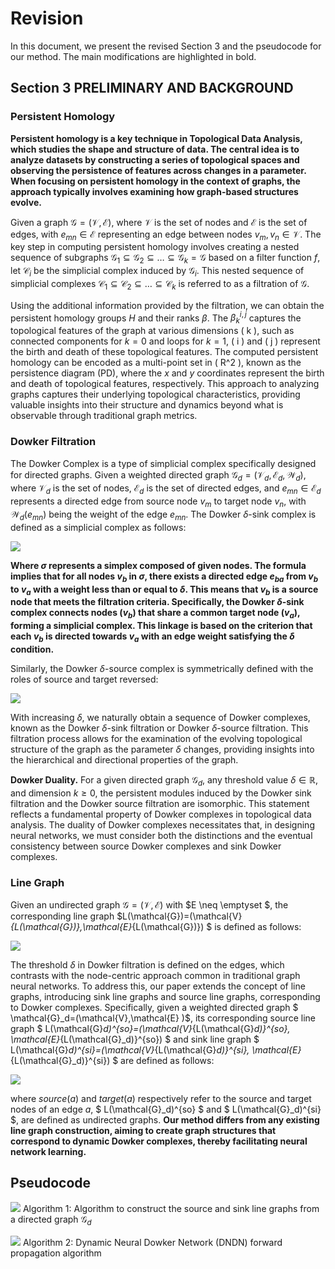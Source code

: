 # Revision

In this document, we present the revised Section 3 and the pseudocode for our method. The main modifications are highlighted in bold.

## Section 3 PRELIMINARY AND BACKGROUND

### Persistent Homology


**Persistent homology is a key technique in Topological Data Analysis, which studies the shape and structure of data. The central idea is to analyze datasets by constructing a series of topological spaces and observing the persistence of features across changes in a parameter. When focusing on persistent homology in the context of graphs, the approach typically involves examining how graph-based structures evolve.**

Given a graph $\mathcal{G}=(\mathcal{V}, \mathcal{E})$, where $\mathcal{V}$ is the set of nodes and $\mathcal{E}$ is the set of edges, with $e_{m n} \in \mathcal{E}$ representing an edge between nodes $v_{m}, v_{n} \in \mathcal{V}$. The key step in computing persistent homology involves creating a nested sequence of subgraphs $\mathcal{G}_1 \subseteq \mathcal{G}_2 \subseteq \ldots \subseteq \mathcal{G}_k=\mathcal{G}$ based on a filter function $f$, let $\mathcal{C}_i$ be the simplicial complex induced by $\mathcal{G}_i$. This nested sequence of simplicial complexes $\mathcal{C}_1 \subseteq \mathcal{C}_2 \subseteq \ldots \subseteq \mathcal{C}_k$ is referred to as a filtration of $\mathcal{G}$.

Using the additional information provided by the filtration, we can obtain the persistent homology groups $H$ and their ranks $\beta$. The $\beta_{k}^{i,j}$ captures the topological features of the graph at various dimensions \( k \), such as connected components for $k=0$ and loops for $k=1$, \( i \) and \( j \) represent the birth and death of these topological features. The computed persistent homology can be encoded as a multi-point set in \( R^2 \), known as the persistence diagram (PD), where the $x$ and $y$ coordinates represent the birth and death of topological features, respectively. This approach to analyzing graphs captures their underlying topological characteristics, providing valuable insights into their structure and dynamics beyond what is observable through traditional graph metrics.

### Dowker Filtration

The Dowker Complex is a type of simplicial complex specifically designed for directed graphs. Given a weighted directed graph $\mathcal{G}_d=(\mathcal{V}_d, \mathcal{E}_d, \mathcal{W}_d)$, where $\mathcal{V}_d$ is the set of nodes, $\mathcal{E}_d$ is the set of directed edges, and $e_{m n} \in \mathcal{E}_d$ represents a directed edge from source node $v_{m}$ to target node $v_{n}$, with $\mathcal{W}_d(e_{m n})$ being the weight of the edge $e_{m n}$. The Dowker $\delta$-sink complex is defined as a simplicial complex as follows:

![](doc/eq1.png)

**Where $\sigma$ represents a simplex composed of given nodes. The formula implies that for all nodes $v_b$ in $\sigma$, there exists a directed edge $e_{b a}$ from $v_b$ to $v_a$ with a weight less than or equal to $\delta$. This means that $v_b$ is a source node that meets the filtration criteria. Specifically, the Dowker $\delta$-sink complex connects nodes $(v_b)$ that share a common target node $(v_a)$, forming a simplicial complex. This linkage is based on the criterion that each $v_b$ is directed towards $v_a$ with an edge weight satisfying the $\delta$ condition.**

Similarly, the Dowker $\delta$-source complex is symmetrically defined with the roles of source and target reversed:

![](doc/eq2.png)

With increasing $\delta$, we naturally obtain a sequence of Dowker complexes, known as the Dowker $\delta$-sink filtration or Dowker $\delta$-source filtration. This filtration process allows for the examination of the evolving topological structure of the graph as the parameter $\delta$ changes, providing insights into the hierarchical and directional properties of the graph.

**Dowker Duality.** For a given directed graph $\mathcal{G}_d$, any threshold value $\delta \in \mathbb{R}$, and dimension $k\geq 0$, the persistent modules induced by the Dowker sink filtration and the Dowker source filtration are isomorphic. This statement reflects a fundamental property of Dowker complexes in topological data analysis. The duality of Dowker complexes necessitates that, in designing neural networks, we must consider both the distinctions and the eventual consistency between source Dowker complexes and sink Dowker complexes.


### Line Graph

Given an undirected graph $\mathcal{G}=(\mathcal{V}, \mathcal{E})$ with $E \neq \emptyset $, the corresponding line graph $L(\mathcal{G})=(\mathcal{V}_{L(\mathcal{G})},\mathcal{E}_{L(\mathcal{G})}) $ is defined as follows:

![](doc/eq56.png)

The threshold $\delta$ in Dowker filtration is defined on the edges, which contrasts with the node-centric approach common in traditional graph neural networks. To address this, our paper extends the concept of line graphs, introducing sink line graphs and source line graphs, corresponding to Dowker complexes. Specifically, given a weighted directed graph $ \mathcal{G}_d=(\mathcal{V},\mathcal{E} )$, its corresponding source line graph $ L(\mathcal{G}_d)^{so}=(\mathcal{V}_{L(\mathcal{G}_d)}^{so}, \mathcal{E}_{L(\mathcal{G}_d)}^{so}) $ and sink line graph $ L(\mathcal{G}_d)^{si}=(\mathcal{V}_{L(\mathcal{G}_d)}^{si}, \mathcal{E}_{L(\mathcal{G}_d)}^{si}) $  are defined as follows:

![](doc/eq789.png)

where $source(a)$ and $target(a)$ respectively refer to the source and target nodes of an edge $a$, $ L(\mathcal{G}_d)^{so} $ and $ L(\mathcal{G}_d)^{si} $, are defined as undirected graphs. **Our method differs from any existing line graph construction, aiming to create graph structures that correspond to dynamic Dowker complexes, thereby facilitating neural network learning.**


## Pseudocode

![](doc/algo1.png)
Algorithm 1: Algorithm to construct the source and sink line graphs from a directed graph $\mathcal{G}_d$

![](doc/algo2.png)
Algorithm 2: Dynamic Neural Dowker Network (DNDN) forward propagation algorithm